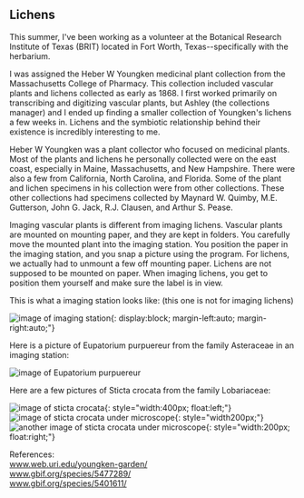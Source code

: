 ## Lichens

This summer, I've been working as a volunteer at the Botanical Research Institute of Texas (BRIT) located in Fort Worth, Texas--specifically with the herbarium. 

I was assigned the Heber W Youngken medicinal plant collection from the Massachusetts College of Pharmacy. This collection included vascular plants and lichens collected as early as 1868. I first worked primarily on transcribing and digitizing vascular plants, but Ashley (the collections manager) and I ended up finding a smaller collection of Youngken's lichens a few weeks in. Lichens and the symbiotic relationship behind their existence is incredibly interesting to me. 

Heber W Youngken was a plant collector who focused on medicinal plants. Most of the plants and lichens he personally collected were on the east coast, especially in Maine, Massachusetts, and New Hampshire. There were also a few from California, North Carolina, and Florida. Some of the plant and lichen specimens in his collection were from other collections. These other collections had specimens collected by Maynard W. Quimby, M.E. Gutterson, John G. Jack, R.J. Clausen, and Arthur S. Pease. 

Imaging vascular plants is different from imaging lichens. Vascular plants are mounted on mounting paper, and they are kept in folders. You carefully move the mounted plant into the imaging station. You position the paper in the imaging station, and you snap a picture using the program. For lichens, we actually had to unmount a few off mounting paper. Lichens are not supposed to be mounted on paper. When imaging lichens, you get to position them yourself and make sure the label is in view.

This is what a imaging station looks like: (this one is not for imaging lichens)

![image of imaging station](/docs/assets/img/Imagingstation.JPG){: display:block; margin-left:auto; margin-right:auto;"}

Here is a picture of Eupatorium purpuereur from the family Asteraceae in an imaging station:

![image of Eupatorium purpuereur](/docs/assets/img/Eupatorium-purpureur.JPG)

Here are a few pictures of Sticta crocata from the family Lobariaceae:

![image of sticta crocata](/docs/assets/img/06_text.jpg){: style="width:400px; float:left;"}
![image of sticta crocata under microscope](/docs/assets/img/06a.JPG){: style="width200px;"}
![another image of sticta crocata under microscope](/docs/assets/img/06b.JPG){: style="width:200px; float:right;"}

References: <br>
<a href="https://web.uri.edu/youngken-garden/">www.web.uri.edu/youngken-garden/</a> <br>
<a href="https://www.gbif.org/species/5477289/">www.gbif.org/species/5477289/</a> <br>
<a href="https://www.gbif.org/species/5401611/">www.gbif.org/species/5401611/</a> 

